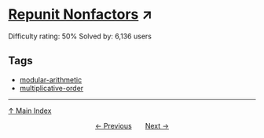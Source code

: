 # [Repunit Nonfactors](https://projecteuler.net/problem=133) ↗️

Difficulty rating: 50%
Solved by: 6,136 users
## Tags

- [modular-arithmetic](../tags/modular-arithmetic.md)
- [multiplicative-order](../tags/multiplicative-order.md)



---

[↑ Main Index](../README.md)


<div align=center><a href='132.md'>← Previous</a> &nbsp;&nbsp; &nbsp;&nbsp;  <a href='134.md'>Next →</a></div>
